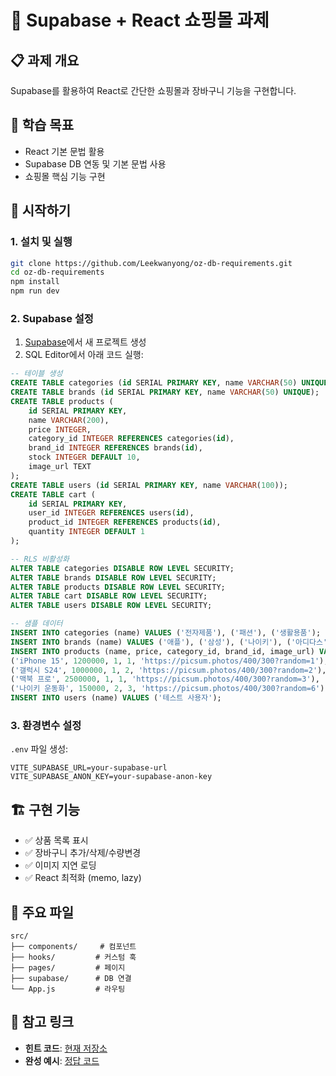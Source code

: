# 🛒 Supabase + React 쇼핑몰 과제

## 📋 과제 개요

Supabase를 활용하여 React로 간단한 쇼핑몰과 장바구니 기능을 구현합니다.

## 🎯 학습 목표

- React 기본 문법 활용
- Supabase DB 연동 및 기본 문법 사용
- 쇼핑몰 핵심 기능 구현

## 🚀 시작하기

### 1. 설치 및 실행

```bash
git clone https://github.com/Leekwanyong/oz-db-requirements.git
cd oz-db-requirements
npm install
npm run dev
```

### 2. Supabase 설정

1. [Supabase](https://supabase.com)에서 새 프로젝트 생성
2. SQL Editor에서 아래 코드 실행:

```sql
-- 테이블 생성
CREATE TABLE categories (id SERIAL PRIMARY KEY, name VARCHAR(50) UNIQUE);
CREATE TABLE brands (id SERIAL PRIMARY KEY, name VARCHAR(50) UNIQUE);
CREATE TABLE products (
    id SERIAL PRIMARY KEY,
    name VARCHAR(200),
    price INTEGER,
    category_id INTEGER REFERENCES categories(id),
    brand_id INTEGER REFERENCES brands(id),
    stock INTEGER DEFAULT 10,
    image_url TEXT
);
CREATE TABLE users (id SERIAL PRIMARY KEY, name VARCHAR(100));
CREATE TABLE cart (
    id SERIAL PRIMARY KEY,
    user_id INTEGER REFERENCES users(id),
    product_id INTEGER REFERENCES products(id),
    quantity INTEGER DEFAULT 1
);

-- RLS 비활성화
ALTER TABLE categories DISABLE ROW LEVEL SECURITY;
ALTER TABLE brands DISABLE ROW LEVEL SECURITY;
ALTER TABLE products DISABLE ROW LEVEL SECURITY;
ALTER TABLE cart DISABLE ROW LEVEL SECURITY;
ALTER TABLE users DISABLE ROW LEVEL SECURITY;

-- 샘플 데이터
INSERT INTO categories (name) VALUES ('전자제품'), ('패션'), ('생활용품');
INSERT INTO brands (name) VALUES ('애플'), ('삼성'), ('나이키'), ('아디다스');
INSERT INTO products (name, price, category_id, brand_id, image_url) VALUES
('iPhone 15', 1200000, 1, 1, 'https://picsum.photos/400/300?random=1'),
('갤럭시 S24', 1000000, 1, 2, 'https://picsum.photos/400/300?random=2'),
('맥북 프로', 2500000, 1, 1, 'https://picsum.photos/400/300?random=3'),
('나이키 운동화', 150000, 2, 3, 'https://picsum.photos/400/300?random=6');
INSERT INTO users (name) VALUES ('테스트 사용자');
```

### 3. 환경변수 설정

`.env` 파일 생성:

```env
VITE_SUPABASE_URL=your-supabase-url
VITE_SUPABASE_ANON_KEY=your-supabase-anon-key
```

## 🏗️ 구현 기능

- ✅ 상품 목록 표시
- ✅ 장바구니 추가/삭제/수량변경
- ✅ 이미지 지연 로딩
- ✅ React 최적화 (memo, lazy)

## 📁 주요 파일

```
src/
├── components/     # 컴포넌트
├── hooks/         # 커스텀 훅
├── pages/         # 페이지
├── supabase/      # DB 연결
└── App.js         # 라우팅
```

## 🔗 참고 링크

- **힌트 코드**: [현재 저장소](https://github.com/Leekwanyong/oz-db-requirements)
- **완성 예시**: [정답 코드](https://github.com/Leekwanyong/oz-db)
